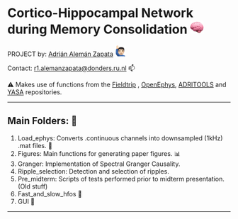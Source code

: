 # Cortico-Hippocampal Network during Memory Consolidation <img src="brain.png" width="30"> 

PROJECT by: [Adrián Alemán Zapata](https://www.linkedin.com/in/adri%C3%A1n-alem%C3%A1n-zapata-b1b727b2/) <img src="raised.png" width="25"> 

<!---:mortar_board: *Defended on 16th November 2018 at TU Eindhoven, The Netherlands.* 
<!---<p align="center">
<img src="giphy.gif" width="300">
</p>
<!--- <img src="poster_Adrian8.png" width="800">--->

Contact: r1.alemanzapata@donders.ru.nl :mailbox: 

:warning: Makes use of functions from the [Fieldtrip](https://github.com/fieldtrip/fieldtrip) , [OpenEphys](https://github.com/open-ephys/analysis-tools), [ADRITOOLS](https://github.com/Aleman-Z/ADRITOOLS) and [YASA](https://github.com/raphaelvallat/yasa) repositories.


--------------------------------
## Main Folders: :file_folder: 
1. Load_ephys: Converts .continuous channels into downsampled (1kHz) .mat files. :floppy_disk:
2. Figures: Main functions for generating paper figures. :bar_chart: 
3. Granger: Implementation of Spectral Granger Causality. 
4. Ripple_selection: Detection and selection of ripples.
5. Pre_midterm: Scripts of tests performed prior to midterm presentation. (Old stuff)
6. Fast_and_slow_hfos :page_facing_up:
7. GUI :hammer:

--------------------------------
